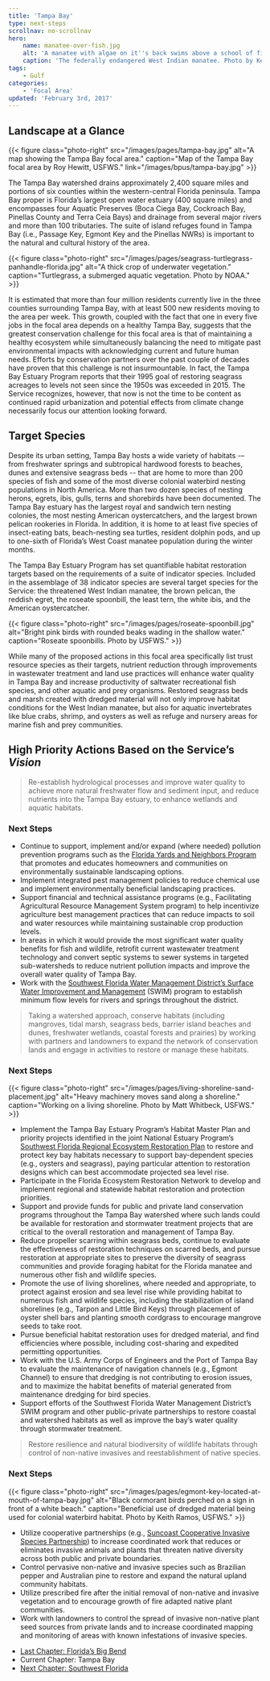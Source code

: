 ```yaml
---
title: 'Tampa Bay'
type: next-steps
scrollnav: no-scrollnav
hero:
    name: manatee-over-fish.jpg
    alt: 'A manatee with algae on it''s back swims above a school of fish.'
    caption: 'The federally endangered West Indian manatee. Photo by Keith Ramos.'
tags:
    - Gulf
categories:
    - 'Focal Area'
updated: 'February 3rd, 2017'
---
```


## Landscape at a Glance

{{< figure class="photo-right" src="/images/pages/tampa-bay.jpg" alt="A map showing the Tampa Bay focal area." caption="Map of the Tampa Bay focal area by Roy Hewitt, USFWS." link="/images/bpus/tampa-bay.jpg" >}}

The Tampa Bay watershed drains approximately 2,400 square miles and portions of six counties within the western-central Florida peninsula. Tampa Bay proper is Florida’s largest open water estuary (400 square miles) and encompasses four Aquatic Preserves (Boca Ciega Bay, Cockroach Bay, Pinellas County and Terra Ceia Bays) and drainage from several major rivers and more than 100 tributaries. The suite of island refuges found in Tampa Bay (i.e., Passage Key, Egmont Key and the Pinellas NWRs) is important to the natural and cultural history of the area.

{{< figure class="photo-right" src="/images/pages/seagrass-turtlegrass-panhandle-florida.jpg" alt="A thick crop of underwater vegetation." caption="Turtlegrass, a submerged aquatic vegetation. Photo by NOAA." >}}

It is estimated that more than four million residents currently live in the three counties surrounding Tampa Bay, with at least 500 new residents moving to the area per week. This growth, coupled with the fact that one in every five jobs in the focal area depends on a healthy Tampa Bay, suggests that the greatest conservation challenge for this focal area is that of maintaining a healthy ecosystem while simultaneously balancing the need to mitigate past environmental impacts with acknowledging current and future human needs. Efforts by conservation partners over the past couple of decades have proven that this challenge is not insurmountable. In fact, the Tampa Bay Estuary Program reports that their 1995 goal of restoring seagrass acreages to levels not seen since the 1950s was exceeded in 2015\. The Service recognizes, however, that now is not the time to be content as continued rapid urbanization and potential effects from climate change necessarily focus our attention looking forward.

## Target Species

Despite its urban setting, Tampa Bay hosts a wide variety of habitats -– from freshwater springs and subtropical hardwood forests to beaches, dunes and extensive seagrass beds -- that are home to more than 200 species of fish and some of the most diverse colonial waterbird nesting populations in North America. More than two dozen species of nesting herons, egrets, ibis, gulls, terns and shorebirds have been documented. The Tampa Bay estuary has the largest royal and sandwich tern nesting colonies, the most nesting American oystercatchers, and the largest brown pelican rookeries in Florida. In addition, it is home to at least five species of insect-eating bats, beach-nesting sea turtles, resident dolphin pods, and up to one-sixth of Florida’s West Coast manatee population during the winter months.

The Tampa Bay Estuary Program has set quantifiable habitat restoration targets based on the requirements of a suite of indicator species. Included in the assemblage of 38 indicator species are several target species for the Service: the threatened West Indian manatee, the brown pelican, the reddish egret, the roseate spoonbill, the least tern, the white ibis, and the American oystercatcher.

{{< figure class="photo-right" src="/images/pages/roseate-spoonbill.jpg" alt="Bright pink birds with rounded beaks wading in the shallow water." caption="Roseate spoonbills. Photo by USFWS." >}}

While many of the proposed actions in this focal area specifically list trust resource species as their targets, nutrient reduction through improvements in wastewater treatment and land use practices will enhance water quality in Tampa Bay and increase productivity of saltwater recreational fish species, and other aquatic and prey organisms. Restored seagrass beds and marsh created with dredged material will not only improve habitat conditions for the West Indian manatee, but also for aquatic invertebrates like blue crabs, shrimp, and oysters as well as refuge and nursery areas for marine fish and prey communities.

## High Priority Actions Based on the Service’s _Vision_

> Re-establish hydrological processes and improve water quality to achieve more natural freshwater flow and sediment input, and reduce nutrients into the Tampa Bay estuary, to enhance wetlands and aquatic habitats.

### Next Steps

*   Continue to support, implement and/or expand (where needed) pollution prevention programs such as the [Florida Yards and Neighbors Program](http://ffl.ifas.ufl.edu/index.html) that promotes and educates homeowners and communities on environmentally sustainable landscaping options.
*   Implement integrated pest management policies to reduce chemical use and implement environmentally beneficial landscaping practices.
*   Support financial and technical assistance programs (e.g., Facilitating Agricultural Resource Management System program) to help incentivize agriculture best management practices that can reduce impacts to soil and water resources while maintaining sustainable crop production levels.
*   In areas in which it would provide the most significant water quality benefits for fish and wildlife, retrofit current wastewater treatment technology and convert septic systems to sewer systems in targeted sub-watersheds to reduce nutrient pollution impacts and improve the overall water quality of Tampa Bay.
*   Work with the [Southwest Florida Water Management District’s Surface Water Improvement and Management](https://www.swfwmd.state.fl.us/projects/swim/) (SWIM) program to establish minimum flow levels for rivers and springs throughout the district.

> Taking a watershed approach, conserve habitats (including mangroves, tidal marsh, seagrass beds, barrier island beaches and dunes, freshwater wetlands, coastal forests and prairies) by working with partners and landowners to expand the network of conservation lands and engage in activities to restore or manage these habitats.

### Next Steps

{{< figure class="photo-right" src="/images/pages/living-shoreline-sand-placement.jpg" alt="Heavy machinery moves sand along a shoreline." caption="Working on a living shoreline. Photo by Matt Whitbeck, USFWS." >}}

*   Implement the Tampa Bay Estuary Program’s Habitat Master Plan and priority projects identified in the joint National Estuary Program’s [Southwest Florida Regional Ecosystem Restoration Plan](http://www.tbeptech.org/attachments/article/131/Southwest%20Florida%20Regional%20Ecosystem%20Restoration%20Plan,%20adopted%203-8-2013.pdf) to restore and protect key bay habitats necessary to support bay-dependent species (e.g., oysters and seagrass), paying particular attention to restoration designs which can best accommodate projected sea level rise.
*   Participate in the Florida Ecosystem Restoration Network to develop and implement regional and statewide habitat restoration and protection priorities.
*   Support and provide funds for public and private land conservation programs throughout the Tampa Bay watershed where such lands could be available for restoration and stormwater treatment projects that are critical to the overall restoration and management of Tampa Bay.
*   Reduce propeller scarring within seagrass beds, continue to evaluate the effectiveness of restoration techniques on scarred beds, and pursue restoration at appropriate sites to preserve the diversity of seagrass communities and provide foraging habitat for the Florida manatee and numerous other fish and wildlife species.
*   Promote the use of living shorelines, where needed and appropriate, to protect against erosion and sea level rise while providing habitat to numerous fish and wildlife species, including the stabilization of island shorelines (e.g., Tarpon and Little Bird Keys) through placement of oyster shell bars and planting smooth cordgrass to encourage mangrove seeds to take root.
*   Pursue beneficial habitat restoration uses for dredged material, and find efficiencies where possible, including cost-sharing and expedited permitting opportunities.
*   Work with the U.S. Army Corps of Engineers and the Port of Tampa Bay to evaluate the maintenance of navigation channels (e.g., Egmont Channel) to ensure that dredging is not contributing to erosion issues, and to maximize the habitat benefits of material generated from maintenance dredging for bird species.
*   Support efforts of the Southwest Florida Water Management District’s SWIM program and other public-private partnerships to restore coastal and watershed habitats as well as improve the bay’s water quality through stormwater treatment.

> Restore resilience and natural biodiversity of wildlife habitats through control of non-native invasives and reestablishment of native species.

### Next Steps

{{< figure class="photo-right" src="/images/pages/egmont-key-located-at-mouth-of-tampa-bay.jpg" alt="Black cormorant birds perched on a sign in front of a white beach." caption="Beneficial use of dredged material being used for colonial waterbird habitat. Photo by Keith Ramos, USFWS." >}}

*   Utilize cooperative partnerships (e.g., [Suncoast Cooperative Invasive Species Partnership](http://www.floridainvasives.org/Suncoast/)) to increase coordinated work that reduces or eliminates invasive animals and plants that threaten native diversity across both public and private boundaries.
*   Control pervasive non-native and invasive species such as Brazilian pepper and Australian pine to restore and expand the natural upland community habitats.
*   Utilize prescribed fire after the initial removal of non-native and invasive vegetation and to encourage growth of fire adapted native plant communities.
*   Work with landowners to control the spread of invasive non-native plant seed sources from private lands and to increase coordinated mapping and monitoring of areas with known infestations of invasive species.

<ul class="chapter-links">
  <li class="last-chapter"><a href="../floridas-big-bend">Last Chapter: Florida’s Big Bend</a></li>
  <li class="current-chapter"><span>Current Chapter: Tampa Bay</span></li>
  <li class="next-chapter"><a href="../southwest-florida">Next Chapter: Southwest Florida</a></li>
</ul>
